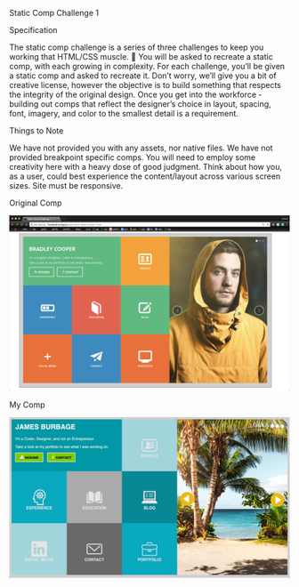 Static Comp Challenge 1

Specification

The static comp challenge is a series of three challenges to keep you working that HTML/CSS muscle. :muscle: You will be asked to recreate a static comp, with each growing in complexity. For each challenge, you’ll be given a static comp and asked to recreate it. Don’t worry, we’ll give you a bit of creative license, however the objective is to build something that respects the integrity of the original design. Once you get into the workforce - building out comps that reflect the designer’s choice in layout, spacing, font, imagery, and color to the smallest detail is a requirement.

Things to Note

We have not provided you with any assets, nor native files. We have not provided breakpoint specific comps. You will need to employ some creativity here with a heavy dose of good judgment. Think about how you, as a user, could best experience the content/layout across various screen sizes.
Site must be responsive.

Original Comp

<img src="images/original-comp.jpg">

My Comp

<img src="images/my-comp.jpg">